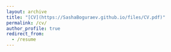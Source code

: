 ```yaml
---
layout: archive
title: "[CV](https://SashaBoguraev.github.io/files/CV.pdf)"
permalink: /cv/
author_profile: true
redirect_from:
  - /resume
---
```

